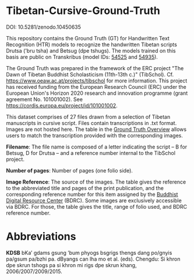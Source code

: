 # Tibetan-Cursive-Ground-Truth

DOI: 10.5281/zenodo.10450635 

This repository contains the Ground Truth (GT) for Handwritten Text Recognition (HTR) models to recognize the handwritten Tibetan scripts Drutsa ('bru tsha) and Betsug (dpe tshugs). The models trained on this basis are public on Transkribus (model IDs: [54525](https://readcoop.eu/model/tibetan-cursive-drutsa/) and [54935](https://readcoop.eu/model/tibetan-cursive-betsug/)).

The Ground Truth was prepared in the framework of the ERC  project "The Dawn of Tibetan Buddhist Scholasticism (11th-13th c.)" (TibSchol). Cf. https://www.oeaw.ac.at/projects/tibschol for more information. This project has received funding from the European Research Council (ERC) under the European Union's Horizon 2020 research and innovation programme (grant agreement No. 101001002). See https://cordis.europa.eu/project/id/101001002.

This dataset comprises of 27 files drawn from a selection of Tibetan manuscripts in cursive script. Files contain transcriptions in .txt format. Images are not hosted here. The table in the [Ground Truth Overview](https://github.com/ERC-TibSchol/Tibetan-Cursive-GT/blob/master/Ground%20Truth%20Overview.csv) allows users to match the transcription provided with the corresponding images. 

**Filename**: The file name is composed of a letter indicating the script – B for Betsug, D for Drutsa – and a reference number internal to the TibSchol project.

**Number of pages**: Number of pages (one folio side).

**Image Reference**: The source of the images. The table gives the reference to the abbreviated title and pages of the print publication, and the corresponding reference number for this item assigned by the [Buddhist Digital Resource Center](https://www.bdrc.io/) (BDRC). Some images are exclusively accessible via BDRC. For those, the table gives the title, range of folio used, and BDRC reference number.  

# Abbreviations
**KDSB** bKaʼ gdams gsung ʼbum phyogs bsgrigs thengs dang po/gnyis pa/gsum pa/bzhi pa. dByangs can lha mo et al. (eds). Chengdu: Si khron dpe skrun tshogs pa si khron mi rigs dpe skrun khang, 2006/2007/2009/2015. 
